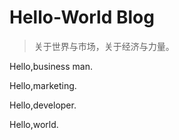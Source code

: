 # Hello-World Blog

> 关于世界与市场，关于经济与力量。

Hello,business man.

Hello,marketing.

Hello,developer.

Hello,world.